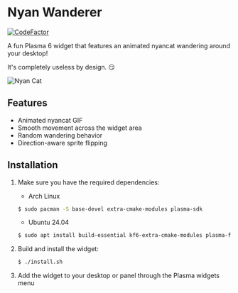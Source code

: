 # Nyan Wanderer

[![CodeFactor](https://www.codefactor.io/repository/github/attacktive/nyan-wanderer/badge)](https://www.codefactor.io/repository/github/attacktive/nyan-wanderer)

A fun Plasma 6 widget that features an animated nyancat wandering around your desktop!

It's completely useless by design. 😏

![Nyan Cat](https://media4.giphy.com/media/v1.Y2lkPTc5MGI3NjExeDBscW5yOXB0dmtwdGIwN2tndDN6YXNuczJtM3BxYzFtaWRxbDBwbSZlcD12MV9pbnRlcm5hbF9naWZfYnlfaWQmY3Q9Zw/3nZckcvfbUZuTrYxND/giphy.gif)

## Features

- Animated nyancat GIF
- Smooth movement across the widget area
- Random wandering behavior
- Direction-aware sprite flipping

## Installation

1. Make sure you have the required dependencies:
	- Arch Linux
	```bash
	$ sudo pacman -S base-devel extra-cmake-modules plasma-sdk
	```
	- Ubuntu 24.04
	```bash
	$ sudo apt install build-essential kf6-extra-cmake-modules plasma-framework6-dev
	```

2. Build and install the widget:
	```bash
	$ ./install.sh
	```

3. Add the widget to your desktop or panel through the Plasma widgets menu
